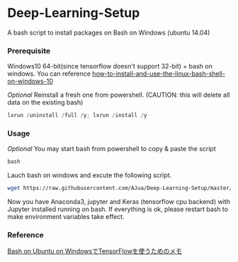 # Deep-Learning-Setup

A bash script to install packages on Bash on Windows (ubuntu 14.04)

### Prerequisite

Windows10 64-bit(since tensorflow doesn't support 32-bit) + bash on windows. You can reference  [how-to-install-and-use-the-linux-bash-shell-on-windows-10](http://www.howtogeek.com/249966/how-to-install-and-use-the-linux-bash-shell-on-windows-10/)

*Optional* Reinstall a fresh one from powershell. (CAUTION: this will delete all data on the existing bash)

```powershell
lxrun /uninstall /full /y; lxrun /install /y
```

### Usage

*Optional* You may start bash from powershell to copy & paste the script

```powershell
bash
```
Lauch bash on windows and excute the following script.

```sh
wget https://raw.githubusercontent.com/AJua/Deep-Learning-Setup/master/setup.sh -O /tmp/setup.sh && bash /tmp/setup.sh
```

Now you have Anaconda3, jupyter and Keras (tensorflow cpu backend) with Jupyter installed running on bash.
If everything is ok, please restart bash to make environment variables take effect.

### Reference

[Bash on Ubuntu on WindowsでTensorFlowを使うためのメモ](http://qiita.com/toyolab/items/bccd03d4cb7795112ab6)
